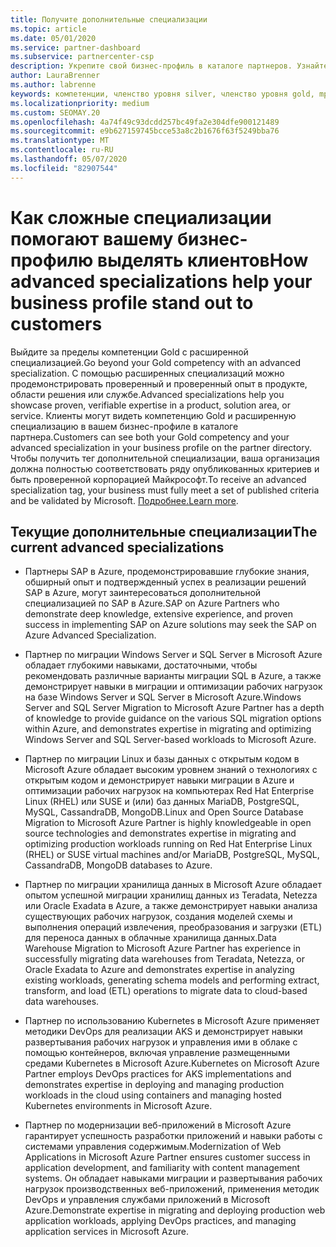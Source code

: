 ```yaml
---
title: Получите дополнительные специализации
ms.topic: article
ms.date: 05/01/2020
ms.service: partner-dashboard
ms.subservice: partnercenter-csp
description: Укрепите свой бизнес-профиль в каталоге партнеров. Узнайте, как получить дополнительные специализации, а также компетенции Gold-серебро.
author: LauraBrenner
ms.author: labrenne
keywords: компетенции, членство уровня silver, членство уровня gold, mpn, MAPS, навыки, Microsoft Partner Network, членство в сети, дополнительные специализации
ms.localizationpriority: medium
ms.custom: SEOMAY.20
ms.openlocfilehash: 4a74f49c93dcdd257bc49fa2e304dfe900121489
ms.sourcegitcommit: e9b627159745bcce53a8c2b1676f63f5249bba76
ms.translationtype: MT
ms.contentlocale: ru-RU
ms.lasthandoff: 05/07/2020
ms.locfileid: "82907544"
---
```

# <a name="how-advanced-specializations-help-your-business-profile-stand-out-to-customers"></a><span data-ttu-id="b21b2-105">Как сложные специализации помогают вашему бизнес-профилю выделять клиентов</span><span class="sxs-lookup"><span data-stu-id="b21b2-105">How advanced specializations help your business profile stand out to customers</span></span>

<span data-ttu-id="b21b2-106">Выйдите за пределы компетенции Gold с расширенной специализацией.</span><span class="sxs-lookup"><span data-stu-id="b21b2-106">Go beyond your Gold competency with an advanced specialization.</span></span> <span data-ttu-id="b21b2-107">С помощью расширенных специализаций можно продемонстрировать проверенный и проверенный опыт в продукте, области решения или службе.</span><span class="sxs-lookup"><span data-stu-id="b21b2-107">Advanced specializations help you showcase proven, verifiable expertise in a product, solution area, or service.</span></span> <span data-ttu-id="b21b2-108">Клиенты могут видеть компетенцию Gold и расширенную специализацию в вашем бизнес-профиле в каталоге партнера.</span><span class="sxs-lookup"><span data-stu-id="b21b2-108">Customers can see both your Gold competency and your advanced specialization in your business profile on the partner directory.</span></span> <span data-ttu-id="b21b2-109">Чтобы получить тег дополнительной специализации, ваша организация должна полностью соответствовать ряду опубликованных критериев и быть проверенной корпорацией Майкрософт.</span><span class="sxs-lookup"><span data-stu-id="b21b2-109">To receive an advanced specialization tag, your business must fully meet a set of published criteria and be validated by Microsoft.</span></span> <span data-ttu-id="b21b2-110">[Подробнее.](https://partner.microsoft.com/membership/competencies#tab-content-2)</span><span class="sxs-lookup"><span data-stu-id="b21b2-110">[Learn more](https://partner.microsoft.com/membership/competencies#tab-content-2).</span></span>

## <a name="the-current-advanced-specializations"></a><span data-ttu-id="b21b2-111">Текущие дополнительные специализации</span><span class="sxs-lookup"><span data-stu-id="b21b2-111">The current advanced specializations</span></span>

- <span data-ttu-id="b21b2-112">Партнеры SAP в Azure, продемонстрировавшие глубокие знания, обширный опыт и подтвержденный успех в реализации решений SAP в Azure, могут заинтересоваться дополнительной специализацией по SAP в Azure.</span><span class="sxs-lookup"><span data-stu-id="b21b2-112">SAP on Azure Partners who demonstrate deep knowledge, extensive experience, and proven success in implementing SAP on Azure solutions may seek the SAP on Azure Advanced Specialization.</span></span>

- <span data-ttu-id="b21b2-113">Партнер по миграции Windows Server и SQL Server в Microsoft Azure обладает глубокими навыками, достаточными, чтобы рекомендовать различные варианты миграции SQL в Azure, а также демонстрирует навыки в миграции и оптимизации рабочих нагрузок на базе Windows Server и SQL Server в Microsoft Azure.</span><span class="sxs-lookup"><span data-stu-id="b21b2-113">Windows Server and SQL Server Migration to Microsoft Azure Partner has a depth of knowledge to provide guidance on the various SQL migration options within Azure, and demonstrates expertise in migrating and optimizing Windows Server and SQL Server-based workloads to Microsoft Azure.</span></span> 

- <span data-ttu-id="b21b2-114">Партнер по миграции Linux и базы данных с открытым кодом в Microsoft Azure обладает высоким уровнем знаний о технологиях с открытым кодом и демонстрирует навыки миграции в Azure и оптимизации рабочих нагрузок на компьютерах Red Hat Enterprise Linux (RHEL) или SUSE и (или) баз данных MariaDB, PostgreSQL, MySQL, CassandraDB, MongoDB.</span><span class="sxs-lookup"><span data-stu-id="b21b2-114">Linux and Open Source Database Migration to Microsoft Azure Partner is highly knowledgeable in open source technologies and demonstrates expertise in migrating and optimizing production workloads running on Red Hat Enterprise Linux (RHEL) or SUSE virtual machines and/or MariaDB, PostgreSQL, MySQL, CassandraDB, MongoDB databases to Azure.</span></span>

- <span data-ttu-id="b21b2-115">Партнер по миграции хранилища данных в Microsoft Azure обладает опытом успешной миграции хранилищ данных из Teradata, Netezza или Oracle Exadata в Azure, а также демонстрирует навыки анализа существующих рабочих нагрузок, создания моделей схемы и выполнения операций извлечения, преобразования и загрузки (ETL) для переноса данных в облачные хранилища данных.</span><span class="sxs-lookup"><span data-stu-id="b21b2-115">Data Warehouse Migration to Microsoft Azure Partner has experience in successfully migrating data warehouses from Teradata, Netezza, or Oracle Exadata to Azure and demonstrates expertise in analyzing existing workloads, generating schema models and performing extract, transform, and load (ETL) operations to migrate data to cloud-based data warehouses.</span></span>

- <span data-ttu-id="b21b2-116">Партнер по использованию Kubernetes в Microsoft Azure применяет методики DevOps для реализации AKS и демонстрирует навыки развертывания рабочих нагрузок и управления ими в облаке с помощью контейнеров, включая управление размещенными средами Kubernetes в Microsoft Azure.</span><span class="sxs-lookup"><span data-stu-id="b21b2-116">Kubernetes on Microsoft Azure Partner employs DevOps practices for AKS implementations and demonstrates expertise in deploying and managing production workloads in the cloud using containers and managing hosted Kubernetes environments in Microsoft Azure.</span></span>

- <span data-ttu-id="b21b2-117">Партнер по модернизации веб-приложений в Microsoft Azure гарантирует успешность разработки приложений и навыки работы с системами управления содержимым.</span><span class="sxs-lookup"><span data-stu-id="b21b2-117">Modernization of Web Applications in Microsoft Azure Partner ensures customer success in application development, and familiarity with content management systems.</span></span> <span data-ttu-id="b21b2-118">Он обладает навыками миграции и развертывания рабочих нагрузок производственных веб-приложений, применения методик DevOps и управления службами приложений в Microsoft Azure.</span><span class="sxs-lookup"><span data-stu-id="b21b2-118">Demonstrate expertise in migrating and deploying production web application workloads, applying DevOps practices, and managing application services in Microsoft Azure.</span></span>
